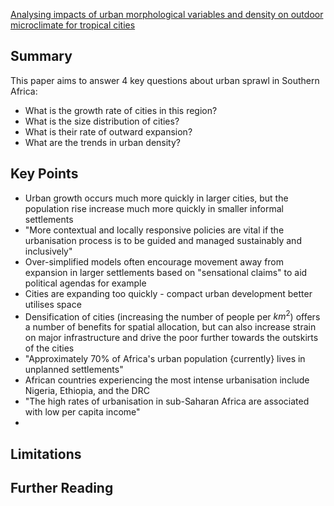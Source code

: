 [Analysing impacts of urban morphological variables and density on outdoor microclimate for tropical cities](https://www.sciencedirect.com/science/article/pii/S0360132322008769)
## Summary

This paper aims to answer 4 key questions about urban sprawl in Southern Africa:

- What is the growth rate of cities in this region?
- What is the size distribution of cities?
- What is their rate of outward expansion?
- What are the trends in urban density?

## Key Points

- Urban growth occurs much more quickly in larger cities, but the population rise increase much more quickly in smaller informal settlements
- "More contextual and locally responsive policies are vital if the urbanisation process is to be guided and managed sustainably and inclusively"
- Over-simplified models often encourage movement away from expansion in larger settlements based on "sensational claims" to aid political agendas for example
- Cities are expanding too quickly - compact urban development better utilises space
- Densification of cities (increasing the number of people per $km^2$) offers a number of benefits for spatial allocation, but can also increase strain on major infrastructure and drive the poor further towards the outskirts of the cities
- "Approximately 70% of Africa's urban population {currently} lives in unplanned settlements"
- African countries experiencing the most intense urbanisation include Nigeria, Ethiopia, and the DRC
- "The high rates of urbanisation in sub-Saharan Africa are associated with low per capita income"
- 
## Limitations

## Further Reading
